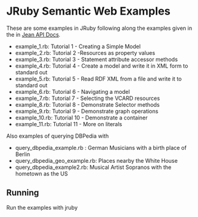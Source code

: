 # JRuby Semantic Web Examples

These are some examples in JRuby following along the examples 
given in the 
in [Jean API Docs](http://openjena.org/tutorial/RDF_API/index.html).

* example_1.rb: Tutorial 1 - Creating a Simple Model
* example_2.rb: Tutorial 2  -Resources as property values
* example_3.rb: Tutorial 3 - Statement attribute accessor methods
* example_4.rb: Tutorial 4 - Create a model and write it in XML form to standard out
* example_5.rb: Tutorial 5 - Read RDF XML from a file and write it to standard out
* example_6.rb: Tutorial 6 - Navigating a model
* example_7.rb: Tutorial 7 - Selecting the VCARD resources
* example_8.rb: Tutorial 8 - Demonstrate Selector methods
* example_9.rb: Tutorial 9 - Demonstrate graph operations
* example_10.rb: Tutorial 10 - Demonstrate a container
* example_11.rb: Tutorial 11 - More on literals

Also examples of querying DBPedia with 
* query_dbpedia_example.rb : German Musicians with a birth place of
Berlin
* query_dbpedia_geo_example.rb:  Places nearby the White House
* query_dbpedia_example2.rb: Musical Artist Sopranos with the hometown as the US

## Running

Run the examples with jruby 



